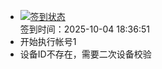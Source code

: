 - [![签到状态](https://github.com/womade/Cloud189-Actions/actions/workflows/main.yml/badge.svg?branch=main)](https://github.com/womade/Cloud189-Actions/actions/workflows/main.yml) <br> 签到时间：2025-10-04 18:36:51
- 开始执行帐号1
- 设备ID不存在，需要二次设备校验

